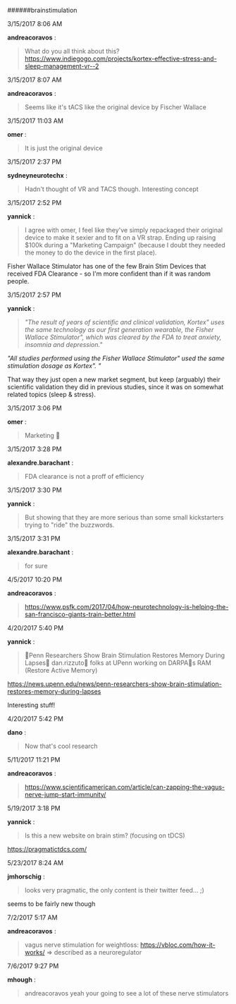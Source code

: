 ######brainstimulation

3/15/2017 8:06 AM

 **andreacoravos** :

 >What do you all think about this? <https://www.indiegogo.com/projects/kortex-effective-stress-and-sleep-management-vr--2>

3/15/2017 8:07 AM

 **andreacoravos** :

 >Seems like it's tACS like the original device by Fischer Wallace 

3/15/2017 11:03 AM

 **omer** :

 >It is just the original device

3/15/2017 2:37 PM

 **sydneyneurotechx** :

 >Hadn't thought of VR and TACS though. Interesting concept

3/15/2017 2:52 PM

 **yannick** :

 >I agree with omer, I feel like they've simply repackaged their original device to make it sexier and to fit on a VR strap. Ending up raising $100k during a "Marketing Campaign" (because I doubt they needed the money to do the device in the first place).

> 
Fisher Wallace Stimulator has one of the few Brain Stim Devices that received FDA Clearance - so I'm more confident than if it was random people.

3/15/2017 2:57 PM

 **yannick** :

 >_"The result of years of scientific and clinical validation, Kortex" uses the same technology as our first generation wearable, the Fisher Wallace Stimulator", which was cleared by the FDA to treat anxiety, insomnia and depression."_ 

> 
_"All studies performed using the Fisher Wallace Stimulator" used the same stimulation dosage as Kortex". "_

> 
That way they just open a new market segment, but keep (arguably) their scientific validation they did in previous studies, since it was on somewhat related topics (sleep &amp; stress).

3/15/2017 3:06 PM

 **omer** :

 >Marketing :slightly_smiling_face:

3/15/2017 3:28 PM

 **alexandre.barachant** :

 >FDA clearance is not a proff of efficiency

3/15/2017 3:30 PM

 **yannick** :

 >But showing that they are more serious than some small kickstarters trying to "ride" the buzzwords.

3/15/2017 3:31 PM

 **alexandre.barachant** :

 >for sure

4/5/2017 10:20 PM

 **andreacoravos** :

 ><https://www.psfk.com/2017/04/how-neurotechnology-is-helping-the-san-francisco-giants-train-better.html>

4/20/2017 5:40 PM

 **yannick** :

 >Penn Researchers Show Brain Stimulation Restores Memory During Lapses dan.rizzuto folks at UPenn working on DARPAs RAM (Restore Active Memory)

> 
<https://news.upenn.edu/news/penn-researchers-show-brain-stimulation-restores-memory-during-lapses>

> 
Interesting stuff!

4/20/2017 5:42 PM

 **dano** :

 >Now that's cool research

5/11/2017 11:21 PM

 **andreacoravos** :

 ><https://www.scientificamerican.com/article/can-zapping-the-vagus-nerve-jump-start-immunity/>

5/19/2017 3:18 PM

 **yannick** :

 >Is this a new website on brain stim? (focusing on tDCS) 

> 
<https://pragmatictdcs.com/>

5/23/2017 8:24 AM

 **jmhorschig** :

 >looks very pragmatic, the only content is their twitter feed... ;)

> 
seems to be fairly new though

7/2/2017 5:17 AM

 **andreacoravos** :

 >vagus nerve stimulation for weightloss: <https://vbloc.com/how-it-works/> =&gt; described as a neuroregulator

7/6/2017 9:27 PM

 **mhough** :

 >andreacoravos yeah your going to see a lot of these nerve stimulators

